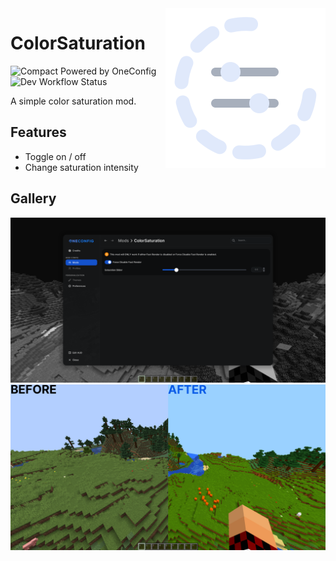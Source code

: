 <img align="right" src="src/main/resources/colorsaturation.svg" alt="ColorSaturation Icon"/>

# ColorSaturation

![Compact Powered by OneConfig](https://polyfrost.org/img/compact_vector.svg)  ![Dev Workflow Status](https://img.shields.io/github/v/release/Polyfrost/ColorSaturation.svg?style=for-the-badge&color=1452cc&label=release)

A simple color saturation mod.

## Features

- Toggle on / off
- Change saturation intensity

## Gallery

![settings-page.png](images/settings-page.png)
![before-and-after.png](images/before-and-after.png)